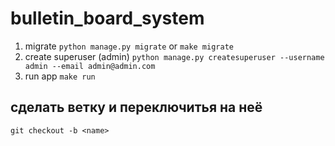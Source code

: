 # bulletin_board_system

1. migrate `python manage.py migrate` or `make migrate`
2. create superuser (admin)
`python manage.py createsuperuser --username admin --email admin@admin.com`
3. run app `make run`

## сделать ветку и переключитья на неё
`git checkout -b <name>`